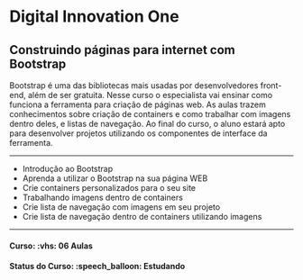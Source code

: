 <h1>Digital Innovation One</h1>
<h2>Construindo páginas para internet com Bootstrap</h2>

<p>
Bootstrap é uma das bibliotecas mais usadas por desenvolvedores front-end, além de ser gratuita. Nesse curso o especialista
vai ensinar como funciona a ferramenta para criação de páginas web. As aulas trazem conhecimentos sobre criação de 
containers e como trabalhar com imagens dentro deles, e listas de navegação. Ao final do curso, o aluno estará apto 
para desenvolver projetos utilizando os componentes de interface da ferramenta.
</p>

<hr/>

<ul>
  <li>Introdução ao Bootstrap</li>
  <li>Aprenda a utilizar o Bootstrap na sua página WEB</li>
  <li>Crie containers personalizados para o seu site</li>
  <li>Trabalhando imagens dentro de containers</li>
  <li>Crie lista de navegação com imagens em seu projeto</li>
  <li>Crie lista de navegação dentro de containers utilizando imagens</li>
</ul>

<hr/>

<h4><b>Curso:</b> :vhs: 06 Aulas</h4>
<h4><b>Status do Curso:</b> :speech_balloon: Estudando</h4>
